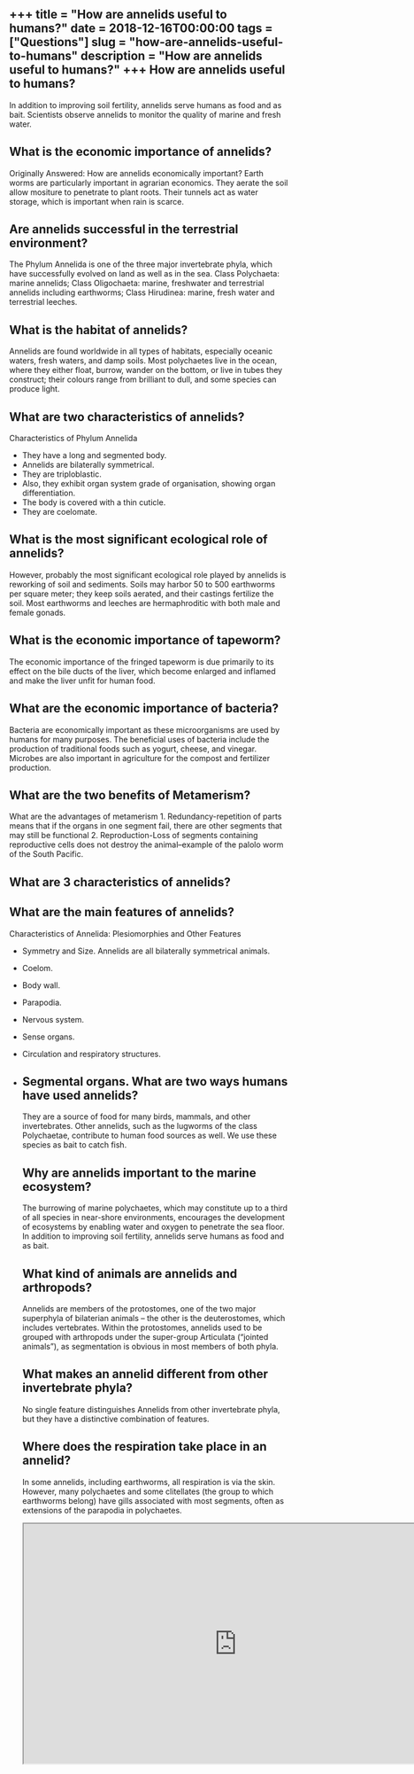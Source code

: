 +++
title = "How are annelids useful to humans?"
date = 2018-12-16T00:00:00
tags = ["Questions"]
slug = "how-are-annelids-useful-to-humans"
description = "How are annelids useful to humans?"
+++
How are annelids useful to humans?
----------------------------------

In addition to improving soil fertility, annelids serve humans as food and as bait. Scientists observe annelids to monitor the quality of marine and fresh water.

What is the economic importance of annelids?
--------------------------------------------

Originally Answered: How are annelids economically important? Earth worms are particularly important in agrarian economics. They aerate the soil allow mositure to penetrate to plant roots. Their tunnels act as water storage, which is important when rain is scarce.

Are annelids successful in the terrestrial environment?
-------------------------------------------------------

The Phylum Annelida is one of the three major invertebrate phyla, which have successfully evolved on land as well as in the sea. Class Polychaeta: marine annelids; Class Oligochaeta: marine, freshwater and terrestrial annelids including earthworms; Class Hirudinea: marine, fresh water and terrestrial leeches.

What is the habitat of annelids?
--------------------------------

Annelids are found worldwide in all types of habitats, especially oceanic waters, fresh waters, and damp soils. Most polychaetes live in the ocean, where they either float, burrow, wander on the bottom, or live in tubes they construct; their colours range from brilliant to dull, and some species can produce light.

What are two characteristics of annelids?
-----------------------------------------

Characteristics of Phylum Annelida

- They have a long and segmented body.
- Annelids are bilaterally symmetrical.
- They are triploblastic.
- Also, they exhibit organ system grade of organisation, showing organ differentiation.
- The body is covered with a thin cuticle.
- They are coelomate.

What is the most significant ecological role of annelids?
---------------------------------------------------------

However, probably the most significant ecological role played by annelids is reworking of soil and sediments. Soils may harbor 50 to 500 earthworms per square meter; they keep soils aerated, and their castings fertilize the soil. Most earthworms and leeches are hermaphroditic with both male and female gonads.

What is the economic importance of tapeworm?
--------------------------------------------

The economic importance of the fringed tapeworm is due primarily to its effect on the bile ducts of the liver, which become enlarged and inflamed and make the liver unfit for human food.

What are the economic importance of bacteria?
---------------------------------------------

Bacteria are economically important as these microorganisms are used by humans for many purposes. The beneficial uses of bacteria include the production of traditional foods such as yogurt, cheese, and vinegar. Microbes are also important in agriculture for the compost and fertilizer production.

What are the two benefits of Metamerism?
----------------------------------------

What are the advantages of metamerism 1. Redundancy-repetition of parts means that if the organs in one segment fail, there are other segments that may still be functional 2. Reproduction-Loss of segments containing reproductive cells does not destroy the animal–example of the palolo worm of the South Pacific.

What are 3 characteristics of annelids?
---------------------------------------

What are the main features of annelids?
---------------------------------------

Characteristics of Annelida: Plesiomorphies and Other Features

- Symmetry and Size. Annelids are all bilaterally symmetrical animals.
- Coelom.
- Body wall.
- Parapodia.
- Nervous system.
- Sense organs.
- Circulation and respiratory structures.
- Segmental organs. What are two ways humans have used annelids?
    --------------------------------------------
    
    They are a source of food for many birds, mammals, and other invertebrates. Other annelids, such as the lugworms of the class Polychaetae, contribute to human food sources as well. We use these species as bait to catch fish.
    
    Why are annelids important to the marine ecosystem?
    ---------------------------------------------------
    
    The burrowing of marine polychaetes, which may constitute up to a third of all species in near-shore environments, encourages the development of ecosystems by enabling water and oxygen to penetrate the sea floor. In addition to improving soil fertility, annelids serve humans as food and as bait.
    
    What kind of animals are annelids and arthropods?
    -------------------------------------------------
    
    Annelids are members of the protostomes, one of the two major superphyla of bilaterian animals – the other is the deuterostomes, which includes vertebrates. Within the protostomes, annelids used to be grouped with arthropods under the super-group Articulata (“jointed animals”), as segmentation is obvious in most members of both phyla.
    
    What makes an annelid different from other invertebrate phyla?
    --------------------------------------------------------------
    
    No single feature distinguishes Annelids from other invertebrate phyla, but they have a distinctive combination of features.
    
    Where does the respiration take place in an annelid?
    ----------------------------------------------------
    
    In some annelids, including earthworms, all respiration is via the skin. However, many polychaetes and some clitellates (the group to which earthworms belong) have gills associated with most segments, often as extensions of the parapodia in polychaetes.
    
    <iframe allow="accelerometer; autoplay; clipboard-write; encrypted-media; gyroscope; picture-in-picture" allowfullscreen="" class="__youtube_prefs__  epyt-is-override  no-lazyload" data-no-lazy="1" data-origheight="433" data-origwidth="770" data-skipgform_ajax_framebjll="" height="433" id="_ytid_79458" loading="lazy" src="https://www.youtube.com/embed/rSvEDO7GZuc?enablejsapi=1&autoplay=0&cc_load_policy=0&cc_lang_pref=&iv_load_policy=1&loop=0&modestbranding=0&rel=1&fs=1&playsinline=0&autohide=2&theme=dark&color=red&controls=1&" title="YouTube player" width="770"></iframe>